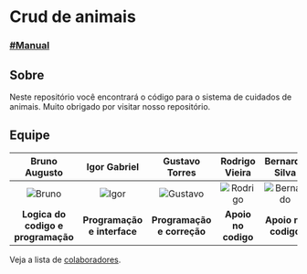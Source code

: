 # Crud de animais
### [#Manual](https://682b5ba0de82e9799fef2c9f--startling-halva-9f0c35.netlify.app)

## Sobre
Neste repositório você encontrará o código para o sistema de cuidados de animais. Muito obrigado por visitar nosso repositório.

## Equipe

| **Bruno Augusto** | **Igor Gabriel** | **Gustavo Torres** | **Rodrigo Vieira** | **Bernardo Silva** |
| :---------------: | :--------------: | :----------------: | :----------------: | :----------------: |
| ![Bruno](https://avatars.githubusercontent.com/u/200817151?v=4) | ![Igor](https://avatars.githubusercontent.com/u/107767224?v=4) | ![Gustavo](https://avatars.githubusercontent.com/u/211526755?v=4) | ![Rodrigo](https://avatars.githubusercontent.com/u/211526947?v=4) | ![Bernardo](https://avatars.githubusercontent.com/u/92035169?v=4) |
| **Logica do codigo e programação** | **Programação e interface** | **Programação e correção** | **Apoio no codigo** | **Apoio no codigo** |

Veja a lista de [colaboradores](https://github.com/BrunoAU/Trabalho-de-FP-Animais/graphs/contributors).


